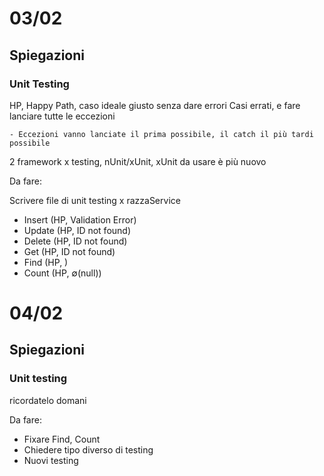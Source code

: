 # 03/02

## Spiegazioni
### Unit Testing
HP, Happy Path, caso ideale giusto senza dare errori
Casi errati, e fare lanciare tutte le eccezioni
    
    - Eccezioni vanno lanciate il prima possibile, il catch il più tardi possibile
2 framework x testing, nUnit/xUnit, xUnit da usare è più nuovo

Da fare: 

Scrivere file di unit testing x razzaService

- Insert (HP, Validation Error)
- Update (HP, ID not found)
- Delete (HP, ID not found)
- Get (HP, ID not found)
- Find (HP, [](vuoto))
- Count (HP, ∅(null))


# 04/02
## Spiegazioni
### Unit testing
ricordatelo domani 

Da fare: 

- Fixare Find, Count
- Chiedere tipo diverso di testing
- Nuovi testing